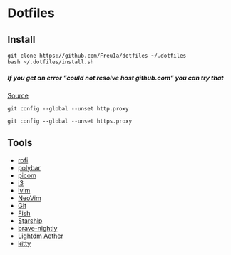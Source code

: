 # Dotfiles

## Install


```
git clone https://github.com/Freu1a/dotfiles ~/.dotfiles
bash ~/.dotfiles/install.sh
```
##### If you get an error "could not resolve host github.com" you can try that
[Source](https://stackoverflow.com/questions/20370294/git-could-not-resolve-host-github-com-error-while-cloning-remote-repository-in)
```
git config --global --unset http.proxy

git config --global --unset https.proxy
```
## Tools
- [rofi](https://github.com/davatorium/rofi)
- [polybar](https://github.com/polybar/polybar)
- [picom](https://github.com/yshui/picom)
- [i3](https://i3wm.org/)
- [lvim](https://www.lunarvim.org/)
- [NeoVim](https://neovim.io/)
- [Git](https://git-scm.com/)
- [Fish](https://fishshell.com/)
- [Starship](https://starship.rs/)
- [brave-nightly](https://brave.com/download-nightly/)
- [Lightdm Aether](https://github.com/NoiSek/Aether) 
- [kitty](https://wiki.archlinux.org/title/Kitty)

